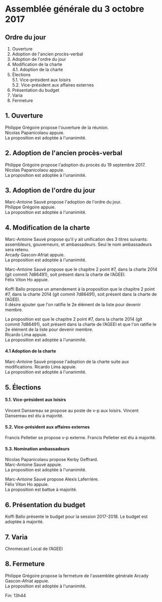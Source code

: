# Assemblée générale du 3 octobre 2017


## Ordre du jour

1. Ouverture
2. Adoption de l'ancien procès-verbal
3. Adoption de l'ordre du jour
4. Modification de la charte  
 4.1. Adoption de la charte
5. Élections  
   5.1. Vice-président aux loisirs  
   5.2. Vice-président aux affaires externes
6. Présentation du budget
7. Varia
8. Fermeture

## 1. Ouverture
Philippe Grégoire propose l'ouverture de la réunion.  
Nicolas Papanicolaou appuie.  
La proposition est adoptée à l'unanimité.

## 2. Adoption de l'ancien procès-verbal
Philippe Grégoire propose l'adoption du procès du 19 septembre 2017.  
Nicolas Papanicolaou appuie.  
La proposition est adoptée à l'unanimité.

## 3. Adoption de l'ordre du jour
Marc-Antoine Sauvé propose l'adoption de l'ordre du jour.  
Philippe Grégoire appuie.  
La proposition est adoptée à l'unanimité.

## 4. Modification de la charte
Marc-Antoine Sauvé propose qu'il y ait unification des 3 titres suivants: assembleurs, gouverneurs, et ambassadeurs. Seul le nom ambassadeurs sera retenu.  
Arcady Gascon-Afriat appuie.  
La proposition est adoptée à l'unanimité.  

Marc-Antoine Sauvé propose que le chapitre 2 point #7, dans la charte 2014 (git commit 7d86491), soit présent dans la charte de l’AGEEI.  
Félix Viton Ho appuie.

Koffi Ballo propose un amendement à la proposition que le chapitre 2 point #7, dans la charte 2014 (git commit 7d86491), soit présent dans la charte de l’AGEEI.   
Il désire ajouter que l'on ratifie le 2e élément de la liste pour devenir membre.

La proposition est que le chapitre 2 point #7, dans la charte 2014 (git commit 7d86491), soit présent dans la charte de l’AGEEI et que l'on ratifie le 2e élément de la liste pour devenir membre.       
Ricardo Lima appuie.  
La proposition est adoptée à l'unanimité.

#### 4.1 Adoption de la charte
Marc-Antoine Sauvé propose l'adoption de la charte suite aux modifications.
Ricardo Lima appuie.  
La proposition est adoptée à l'unanimité.

## 5. Élections
#### 5.1. Vice-président aux loisirs  
Vincent Dansereau se propose au poste de v-p aux loisirs.
Vincent Dansereau est élu à majorité.

#### 5.2. Vice-président aux affaires externes
Francis Pelletier se propose v-p externe.
Francis Pelletier est élu à majorité.

#### 5.3. Nomination ambassadeurs  
Nicolas Papanicolaou propose Kerby Geffrard.  
Marc-Antoine Sauvé appuie.  
La proposition est adoptée à l'unanimité.

Marc-Antoine Sauvé propose Alexis Laferrière.  
Félix Viton Ho appuie.  
La proposition est battue à majorité.

## 6. Présentation du budget
Koffi Ballo présente le budget pour la session 2017-2018.
Le budget est adoptée à majorité.

## 7. Varia
Chromecast
Local de l’AGEEI

## 8. Fermeture
Philippe Grégoire propose la fermeture de l'assemblée générale
Arcady Gascon-Afriat appuie.  
La proposition est adoptée à l'unanimité.

Fin: 13h44

